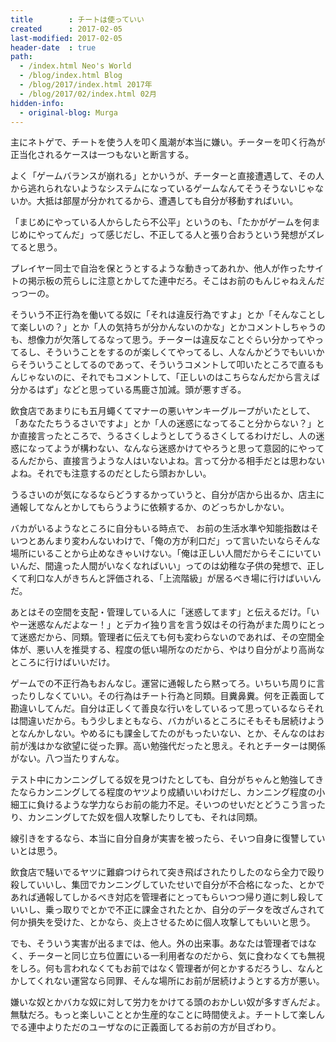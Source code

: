 ```yaml
---
title        : チートは使っていい
created      : 2017-02-05
last-modified: 2017-02-05
header-date  : true
path:
  - /index.html Neo's World
  - /blog/index.html Blog
  - /blog/2017/index.html 2017年
  - /blog/2017/02/index.html 02月
hidden-info:
  - original-blog: Murga
---
```


主にネトゲで、チートを使う人を叩く風潮が本当に嫌い。チーターを叩く行為が正当化されるケースは一つもないと断言する。

よく「ゲームバランスが崩れる」とかいうが、チーターと直接遭遇して、その人から逃れられないようなシステムになっているゲームなんてそうそうないじゃないか。大抵は部屋が分かれてるから、遭遇しても自分が移動すればいい。

「まじめにやっている人からしたら不公平」というのも、「たかがゲームを何まじめにやってんだ」って感じだし、不正してる人と張り合おうという発想がズレてると思う。

プレイヤー同士で自治を保とうとするような動きってあれか、他人が作ったサイトの掲示板の荒らしに注意とかしてた連中だろ。そこはお前のもんじゃねえんだっつーの。

そういう不正行為を働いてる奴に「それは違反行為ですよ」とか「そんなことして楽しいの？」とか「人の気持ちが分かんないのかな」とかコメントしちゃうのも、想像力が欠落してるなって思う。チーターは違反なことぐらい分かってやってるし、そういうことをするのが楽しくてやってるし、人なんかどうでもいいからそういうことしてるのであって、そういうコメントして叩いたところで直るもんじゃないのに、それでもコメントして、「正しいのはこちらなんだから言えば分かるはず」などと思っている馬鹿さ加減。頭が悪すぎる。

飲食店であまりにも五月蠅くてマナーの悪いヤンキーグループがいたとして、「あなたたちうるさいですよ」とか「人の迷惑になってること分からない？」とか直接言ったところで、うるさくしようとしてうるさくしてるわけだし、人の迷惑になってようが構わない、なんなら迷惑かけてやろうと思って意図的にやってるんだから、直接言うような人はいないよね。言って分かる相手だとは思わないよね。それでも注意するのだとしたら頭おかしい。

うるさいのが気になるならどうするかっていうと、自分が店から出るか、店主に通報してなんとかしてもらうように依頼するか、のどっちかしかない。

バカがいるようなところに自分もいる時点で、 お前の生活水準や知能指数はそいつとあんまり変わんないわけで、「俺の方が利口だ」って言いたいならそんな場所にいることから止めなきゃいけない。「俺は正しい人間だからそこにいていいんだ、間違った人間がいなくなればいい」ってのは幼稚な子供の発想で、正しくて利口な人がきちんと評価される、「上流階級」が居るべき場に行けばいいんだ。

あとはその空間を支配・管理している人に「迷惑してます」と伝えるだけ。「いやー迷惑なんだよなー！」とデカイ独り言を言う奴はその行為がまた周りにとって迷惑だから、同類。管理者に伝えても何も変わらないのであれば、その空間全体が、悪い人を推奨する、程度の低い場所なのだから、やはり自分がより高尚なところに行けばいいだけ。

ゲームでの不正行為もおんなじ。運営に通報したら黙ってろ。いちいち周りに言ったりしなくていい。その行為はチート行為と同類。目糞鼻糞。何を正義面して勘違いしてんだ。自分は正しくて善良な行いをしているって思っているならそれは間違いだから。もう少しまともなら、バカがいるところにそもそも居続けようとなんかしない。やめるにも課金してたのがもったいない、とか、そんなのはお前が浅はかな欲望に従った罪。高い勉強代だったと思え。それとチーターは関係がない。八つ当たりすんな。

テスト中にカンニングしてる奴を見つけたとしても、自分がちゃんと勉強してきたならカンニングしてる程度のヤツより成績いいわけだし、カンニング程度の小細工に負けるような学力ならお前の能力不足。そいつのせいだとどうこう言ったり、カンニングしてた奴を個人攻撃したりしても、それは同類。

線引きをするなら、本当に自分自身が実害を被ったら、そいつ自身に復讐していいとは思う。

飲食店で騒いでるヤツに難癖つけられて突き飛ばされたりしたのなら全力で殴り殺していいし、集団でカンニングしていたせいで自分が不合格になった、とかであれば通報してしかるべき対応を管理者にとってもらいつつ帰り道に刺し殺していいし、乗っ取りでとかで不正に課金されたとか、自分のデータを改ざんされて何か損失を受けた、とかなら、炎上させるために個人攻撃してもいいと思う。

でも、そういう実害が出るまでは、他人。外の出来事。あなたは管理者ではなく、チーターと同じ立ち位置にいる一利用者なのだから、気に食わなくても無視をしろ。何も言われなくてもお前ではなく管理者が何とかするだろうし、なんとかしてくれない運営なら同罪、そんな場所にお前が居続けようとする方が悪い。

嫌いな奴とかバカな奴に対して労力をかけてる頭のおかしい奴が多すぎんだよ。無駄だろ。もっと楽しいこととか生産的なことに時間使えよ。チートして楽しんでる連中よりただのユーザなのに正義面してるお前の方が目ざわり。
